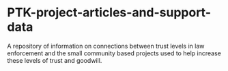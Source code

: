 # PTK-project-articles-and-support-data
A repository of information on connections between trust levels in law enforcement and the small community based projects used to help increase these levels of trust and goodwill.
